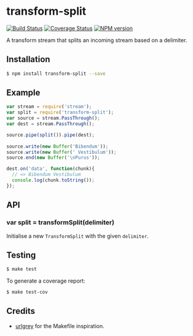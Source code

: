 # transform-split

[![Build Status](https://travis-ci.org/tanem/transform-split.png?branch=master)](https://travis-ci.org/tanem/transform-split)
[![Coverage Status](https://coveralls.io/repos/tanem/transform-split/badge.png)](https://coveralls.io/r/tanem/transform-split)
[![NPM version](https://badge.fury.io/js/transform-split.svg)](http://badge.fury.io/js/transform-split)

A transform stream that splits an incoming stream based on a delimiter.

## Installation

```sh
$ npm install transform-split --save
```

## Example

```js
var stream = require('stream');
var split = require('transform-split');
var source = stream.PassThrough();
var dest = stream.PassThrough();

source.pipe(split()).pipe(dest);
    
source.write(new Buffer('Bibendum'));
source.write(new Buffer(' Vestibulum'));
source.end(new Buffer('\nPurus'));

dest.on('data', function(chunk){
  // => Bibendum Vestibulum
  console.log(chunk.toString());
});
```

## API

### var split = transformSplit(delimiter)

Initialise a new `TransformSplit` with the given `delimiter`.

## Testing

```sh
$ make test
```

To generate a coverage report:

```sh
$ make test-cov
```

## Credits

 * [urlgrey](https://github.com/cainus/urlgrey) for the Makefile inspiration.
